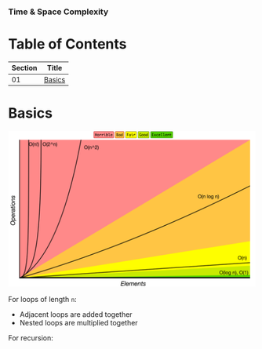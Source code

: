 ### Time & Space Complexity

# Table of Contents

| Section | Title |
| ------- | ----- |
| 01 | [Basics](#01) |

<a id="01"></a>
# Basics

<img src="../img/big_o.png" width="700"><br>

For loops of length `n`:
- Adjacent loops are added together
- Nested loops are multiplied together

For recursion: